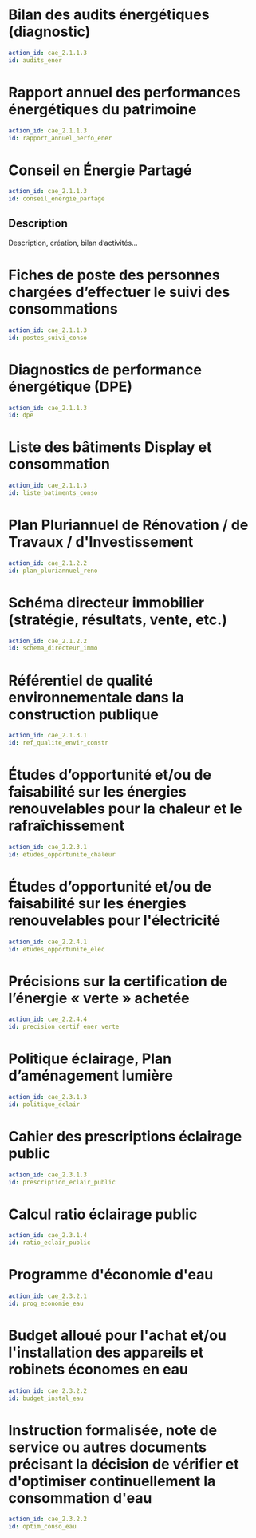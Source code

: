 # Bilan des audits énergétiques (diagnostic)
```yaml
action_id: cae_2.1.1.3
id: audits_ener
```

# Rapport annuel des performances énergétiques du patrimoine
```yaml
action_id: cae_2.1.1.3
id: rapport_annuel_perfo_ener
```

# Conseil en Énergie Partagé 
```yaml
action_id: cae_2.1.1.3
id: conseil_energie_partage
```
## Description
Description, création, bilan d’activités…

# Fiches de poste des personnes chargées d’effectuer le suivi des consommations
```yaml
action_id: cae_2.1.1.3
id: postes_suivi_conso
```

# Diagnostics de performance énergétique (DPE)
```yaml
action_id: cae_2.1.1.3
id: dpe
```

# Liste des bâtiments Display et consommation
```yaml
action_id: cae_2.1.1.3
id: liste_batiments_conso
```

# Plan Pluriannuel de Rénovation / de Travaux / d'Investissement
```yaml
action_id: cae_2.1.2.2
id: plan_pluriannuel_reno
```

# Schéma directeur immobilier (stratégie, résultats, vente, etc.)
```yaml
action_id: cae_2.1.2.2
id: schema_directeur_immo
```

# Référentiel de qualité environnementale dans la construction publique
```yaml
action_id: cae_2.1.3.1
id: ref_qualite_envir_constr
```

# Études d’opportunité et/ou de faisabilité sur les énergies renouvelables pour la chaleur et le rafraîchissement
```yaml
action_id: cae_2.2.3.1
id: etudes_opportunite_chaleur
```

# Études d’opportunité et/ou de faisabilité sur les énergies renouvelables pour l'électricité
```yaml
action_id: cae_2.2.4.1
id: etudes_opportunite_elec
```

# Précisions sur la certification de l’énergie « verte » achetée
```yaml
action_id: cae_2.2.4.4
id: precision_certif_ener_verte
```

# Politique éclairage, Plan d’aménagement lumière
```yaml
action_id: cae_2.3.1.3
id: politique_eclair
```

# Cahier des prescriptions éclairage public
```yaml
action_id: cae_2.3.1.3
id: prescription_eclair_public
```

# Calcul ratio éclairage public
```yaml
action_id: cae_2.3.1.4
id: ratio_eclair_public
```

# Programme d'économie d'eau
```yaml
action_id: cae_2.3.2.1
id: prog_economie_eau
```

# Budget alloué pour l'achat et/ou l'installation des appareils et robinets économes en eau
```yaml
action_id: cae_2.3.2.2
id: budget_instal_eau
```

# Instruction formalisée, note de service ou autres documents précisant la décision de vérifier et d'optimiser continuellement la consommation d'eau
```yaml
action_id: cae_2.3.2.2
id: optim_conso_eau
```
